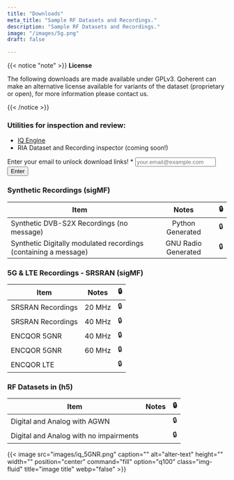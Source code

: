 ```yaml
---
title: "Downloads"
meta_title: "Sample RF Datasets and Recordings."
description: "Sample RF Datasets and Recordings."
image: "/images/5g.png"
draft: false

---
```


<!-- ## Custom RF Datasets for Model Training -->

{{< notice "note" >}}
**License**

The following downloads are made available under GPLv3. Qoherent can make an alternative license available for variants of the dataset (proprietary or open), for more information please contact us.

{{< /notice >}}

### Utilities for inspection and review:
- [IQ Engine](https://iqengine.org) 
- RIA Dataset and Recording inspector (coming soon!)

<!-- Just handles on submit and not on valid form submission will be changed later based on what contact page form does/what service it uses -->
<section class="section-md">
  <div class="container">
    <div class="row">
      <div class="md:col-10 lg:col-6 mx-auto">
        <!-- Change this to new qoherent form when made -->
        <form action="https://formspree.io/f/xdoqkevp" method="post" onsubmit=submitForm(event)>
          <div class="mb-6">
            <label for="email" class="form-label whitespace-nowrap">
              Enter your email to unlock download links! <span class="text-red-500">*</span>
            </label>
            <input
              id="email-download"
              name="email"
              class="form-input"
              placeholder="your.email@example.com"
              type="email" required />
          </div>
          <button type="submit" class="btn btn-primary">Enter</button>
        </form>
      </div>
    </div>
  </div>
</section>


### Synthetic Recordings (sigMF)
| Item        |      Notes      |  <span id="lock1">🔒</span> |
| ------------- | :-----------: | ----: |
| Synthetic DVB-S2X Recordings (no message)   | Python Generated | <span id="lock2">🔒</span> |
| Synthetic Digitally modulated recordings (containing a message)      |   GNU Radio Generated    |   <span id="lock12">🔒</span> |

### 5G & LTE Recordings - SRSRAN (sigMF)
| Item        |      Notes      |  <span id="lock3">🔒</span> |
| ------------- | :-----------: | ----: |
| SRSRAN Recordings     | 20 MHz | <span id="lock4">🔒</span> |
| SRSRAN Recordings     | 40 MHz | <span id="lock5">🔒</span> |
| ENCQOR 5GNR     | 40 MHz | <span id="lock6">🔒</span> |
| ENCQOR 5GNR     | 60 MHz | <span id="lock7">🔒</span> |
| ENCQOR LTE     |  | <span id="lock8">🔒</span> |

### RF Datasets in (h5)
| Item        |      Notes      |  <span id="lock9">🔒</span> |
| ------------- | :-----------: | ----: |
| Digital and Analog with AGWN      |  | <span id="lock10">🔒</span> |
| Digital and Analog with no impairments      |       |   <span id="lock11">🔒</span> |


<script>
  function submitForm(event) {
  // Adjust links as needed - Made the most sense this way since links will be different for each
  document.getElementById("lock1").innerHTML = '<a href="">Link</a>';
  document.getElementById("lock2").innerHTML = '<a href="">Link</a>';
  document.getElementById("lock3").innerHTML = '<a href="">Link</a>';
  document.getElementById("lock4").innerHTML = '<a href="">Link</a>';
  document.getElementById("lock5").innerHTML = '<a href="">Link</a>';
  document.getElementById("lock6").innerHTML = '<a href="">Link</a>';
  document.getElementById("lock7").innerHTML = '<a href="">Link</a>';
  document.getElementById("lock8").innerHTML = '<a href="">Link</a>';
  document.getElementById("lock9").innerHTML = '<a href="">Link</a>';
  document.getElementById("lock10").innerHTML = '<a href="https://console.cloud.google.com/storage/browser/_details/qoherent_external_drive/general_dataset_library/synthetic/qoherent_modulation_awgn.h5">Link</a>';
  document.getElementById("lock11").innerHTML = '<a href="https://console.cloud.google.com/storage/browser/_details/qoherent_external_drive/general_dataset_library/synthetic/qoherent_modulation_unimpaired.h5">Link</a>';
  document.getElementById("lock12").innerHTML = '<a href="">Link</a>'; // GNU Radio

  
    event.preventDefault(); 

    const formData = new FormData(event.target);
    // Change this to new qoherent form when made
    fetch('https://formspree.io/f/xdoqkevp', {
      method: 'POST',
      body: formData,
      headers: {
        'Accept': 'application/json',
      },
    })
    .then(response => response.json())
    .then(data => {
      document.getElementById('email-download').value = '';
    })
    .catch(error => {
      console.error('Error submitting form:', error);
    });
  }

</script>




<!-- {{< slider dir="images/gallery" class="ml-0" webp="true" command="Fit" option="" zoomable="true" >}} -->
{{< image src="images/iq_5GNR.png" caption="" alt="alter-text" height="" width="" position="center" command="fill" option="q100" class="img-fluid" title="image title"  webp="false" >}}